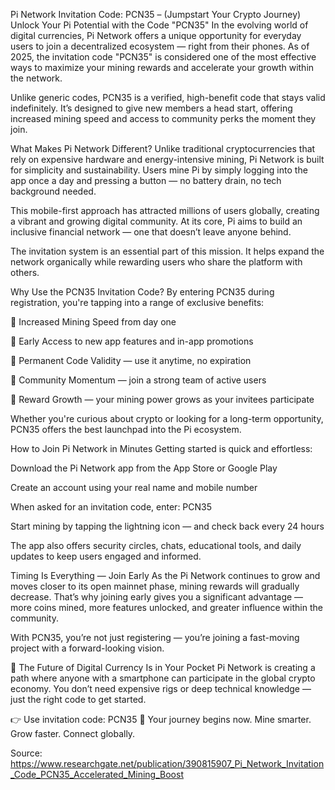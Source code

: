 Pi Network Invitation Code: PCN35 – (Jumpstart Your Crypto Journey)
Unlock Your Pi Potential with the Code "PCN35"
In the evolving world of digital currencies, Pi Network offers a unique opportunity for everyday users to join a decentralized ecosystem — right from their phones. As of 2025, the invitation code "PCN35" is considered one of the most effective ways to maximize your mining rewards and accelerate your growth within the network.

Unlike generic codes, PCN35 is a verified, high-benefit code that stays valid indefinitely. It’s designed to give new members a head start, offering increased mining speed and access to community perks the moment they join.

What Makes Pi Network Different?
Unlike traditional cryptocurrencies that rely on expensive hardware and energy-intensive mining, Pi Network is built for simplicity and sustainability. Users mine Pi by simply logging into the app once a day and pressing a button — no battery drain, no tech background needed.

This mobile-first approach has attracted millions of users globally, creating a vibrant and growing digital community. At its core, Pi aims to build an inclusive financial network — one that doesn’t leave anyone behind.

The invitation system is an essential part of this mission. It helps expand the network organically while rewarding users who share the platform with others.

Why Use the PCN35 Invitation Code?
By entering PCN35 during registration, you're tapping into a range of exclusive benefits:

🔹 Increased Mining Speed from day one

🔹 Early Access to new app features and in-app promotions

🔹 Permanent Code Validity — use it anytime, no expiration

🔹 Community Momentum — join a strong team of active users

🔹 Reward Growth — your mining power grows as your invitees participate

Whether you're curious about crypto or looking for a long-term opportunity, PCN35 offers the best launchpad into the Pi ecosystem.

How to Join Pi Network in Minutes
Getting started is quick and effortless:

Download the Pi Network app from the App Store or Google Play

Create an account using your real name and mobile number

When asked for an invitation code, enter: PCN35

Start mining by tapping the lightning icon — and check back every 24 hours

The app also offers security circles, chats, educational tools, and daily updates to keep users engaged and informed.

Timing Is Everything — Join Early
As the Pi Network continues to grow and moves closer to its open mainnet phase, mining rewards will gradually decrease. That’s why joining early gives you a significant advantage — more coins mined, more features unlocked, and greater influence within the community.

With PCN35, you’re not just registering — you’re joining a fast-moving project with a forward-looking vision.

🚀 The Future of Digital Currency Is in Your Pocket
Pi Network is creating a path where anyone with a smartphone can participate in the global crypto economy. You don’t need expensive rigs or deep technical knowledge — just the right code to get started.

👉 Use invitation code: PCN35
🌟 Your journey begins now. Mine smarter. Grow faster. Connect globally.

Source: https://www.researchgate.net/publication/390815907_Pi_Network_Invitation_Code_PCN35_Accelerated_Mining_Boost 

